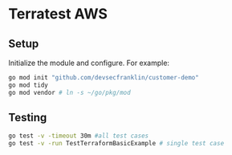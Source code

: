 # Terratest AWS 

## Setup

Initialize the module and configure. For example: 

```sh
go mod init "github.com/devsecfranklin/customer-demo"
go mod tidy
go mod vendor # ln -s ~/go/pkg/mod
```

## Testing

```sh
go test -v -timeout 30m #all test cases
go test -v -run TestTerraformBasicExample # single test case
```

